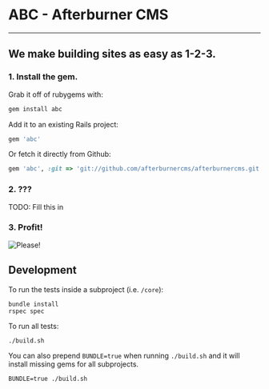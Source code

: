 # ABC - Afterburner CMS
------

## We make building sites as easy as 1-2-3.

### 1. Install the gem.

Grab it off of rubygems with:

```ruby
gem install abc
```

Add it to an existing Rails project:

```ruby
gem 'abc'
```

Or fetch it directly from Github:

```ruby
gem 'abc', :git => 'git://github.com/afterburnercms/afterburnercms.git'
```

### 2. ???

TODO: Fill this in

### 3. Profit!

![Please!](http://i2.kym-cdn.com/photos/images/newsfeed/000/264/200/acb.jpg)

## Development
To run the tests inside a subproject (i.e. `/core`):

```shell
bundle install
rspec spec
```

To run all tests:

```shell
./build.sh
```

You can also prepend `BUNDLE=true` when running `./build.sh` and it will install missing gems for all subprojects.
```shell
BUNDLE=true ./build.sh
```
